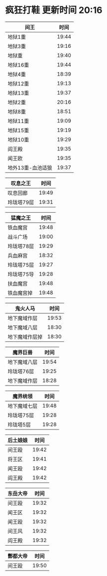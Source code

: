 # 疯狂打鞋 更新时间 20:16

| 间王   | 时间    |
|--------|-------|
| 地狱1重 | 19:44 |
| 地狱3重 | 19:16 |
| 地狱重 | 19:40 |
| 地狱16重 | 19:44 |
| 地狱4重 | 18:39 |
| 地狱12重 | 19:13 |
| 地狱13重 | 19:37 |
| 地狱2重 | 20:16 |
| 地狱8重 | 18:51 |
| 地狱11重 | 19:09 |
| 地狱15重 | 19:19 |
| 地狱10重 | 19:29 |
| 阎王殿 | 19:35 |
| 闻王欧 | 19:35 |
| 地外13重-血池适狼 | 19:37 |

| 叹息之王   | 时间    |
|--------|-------|
| 叹息回廊 | 19:49 |
| 玲珑塔79层 | 19:31 |

| 猛魔之王   | 时间    |
|--------|-------|
| 铁血魔宫 | 19:48 |
| 战斗广场 | 19:00 |
| 玲珑塔78层 | 19:29 |
| 兵血麻宫 | 18:32 |
| 玲珑塔75层 | 19:27 |
| 玲珑塔75导 | 19:28 |
| 扶血魔宫 | 19:48 |
| 铁血魔宫掉 | 19:48 |

| 鬼火人马   | 时间    |
|--------|-------|
| 地下魔域作层 | 19:53 |
| 地下魔域八层 | 18:30 |
| 地下魔域作层掉 | 18:30 |

| 魔界巨兽   | 时间    |
|--------|-------|
| 地下魔域八层 | 19:54 |
| 玲珑塔76层 | 19:25 |
| 地下魔域作层 | 18:28 |

| 魔界统领   | 时间    |
|--------|-------|
| 地下魔域七层 | 19:48 |
| 玲珑塔75层 | 19:28 |
| 玲珑塔5层 | 19:28 |

| 后土娘娘   | 时间    |
|--------|-------|
| 间王殴 | 19:42 |
| 将王区 | 19:41 |
| 闻王殴 | 19:42 |
| 阎王殿 | 19:42 |

| 东岳大帝   | 时间    |
|--------|-------|
| 间王殴 | 19:32 |
| 闻王区 | 19:32 |
| 闻王殴 | 19:32 |
| 间王风 | 19:32 |
| 阎王殿 | 19:32 |

| 酆都大帝   | 时间    |
|--------|-------|
| 间王殴 | 19:50 |